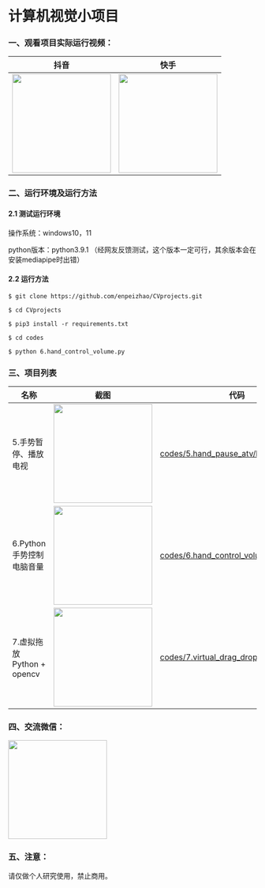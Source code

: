 # 计算机视觉小项目



### 一、观看项目实际运行视频：

| 抖音                                                         | 快手                                                         |
| ------------------------------------------------------------ | ------------------------------------------------------------ |
| <img src="https://enpei-md.oss-cn-hangzhou.aliyuncs.com/imgIMG_5859.JPG?x-oss-process=style/wp" style="width:200px" /> | <img src="https://enpei-md.oss-cn-hangzhou.aliyuncs.com/imgIMG_5858.JPG?x-oss-process=style/wp" style="width:200px" /> |



### 二、运行环境及运行方法

#### 2.1 测试运行环境

操作系统：windows10，11

python版本：python3.9.1 （经网友反馈测试，这个版本一定可行，其余版本会在安装mediapipe时出错）

#### 2.2 运行方法

`$ git clone https://github.com/enpeizhao/CVprojects.git`

`$ cd CVprojects`

`$ pip3 install -r requirements.txt`

`$ cd codes`

`$ python 6.hand_control_volume.py`



### 三、项目列表

| 名称                       | 截图                                                         | 代码                                                         |
| -------------------------- | ------------------------------------------------------------ | ------------------------------------------------------------ |
| 5.手势暂停、播放电视       | <img src="https://enpei-md.oss-cn-hangzhou.aliyuncs.com/imgIMG_5885.jpg?x-oss-process=style/wp" style="width:200px" /> | [codes/5.hand_pause_atv/handRemote.py](https://github.com/enpeizhao/CVprojects/blob/main/codes/5.hand_pause_atv/handRemote.py ) |
| 6.Python手势控制电脑音量   | <img src="https://enpei-md.oss-cn-hangzhou.aliyuncs.com/img20211120135209.png?x-oss-process=style/wp" style="width:200px;" /> | [codes/6.hand_control_volume.py](https://github.com/enpeizhao/CVprojects/blob/main/codes/6.hand_control_volume.py) |
| 7.虚拟拖放 Python + opencv | <img src="https://enpei-md.oss-cn-hangzhou.aliyuncs.com/img20211120135236.png?x-oss-process=style/wp" style="width:200px;" /> | [codes/7.virtual_drag_drop.py](https://github.com/enpeizhao/CVprojects/blob/main/codes/7.virtual_drag_drop.py) |


### 四、交流微信：

<img src="https://enpei-md.oss-cn-hangzhou.aliyuncs.com/imgIMG_5862.JPG?x-oss-process=style/wp" style="width:200px;" />



### 五、注意：

请仅做个人研究使用，禁止商用。

